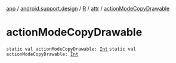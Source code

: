 [app](../../../index.md) / [android.support.design](../../index.md) / [R](../index.md) / [attr](index.md) / [actionModeCopyDrawable](.)

# actionModeCopyDrawable

`static val actionModeCopyDrawable: `[`Int`](https://kotlinlang.org/api/latest/jvm/stdlib/kotlin/-int/index.html)
`static val actionModeCopyDrawable: `[`Int`](https://kotlinlang.org/api/latest/jvm/stdlib/kotlin/-int/index.html)
